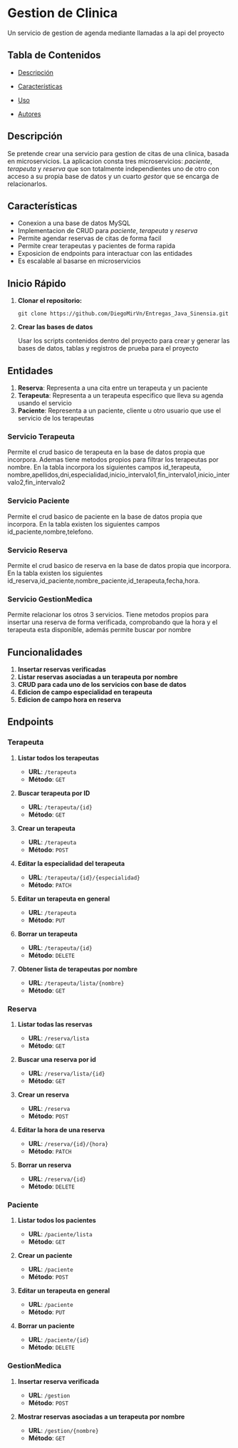 # Gestion de Clinica

Un servicio de gestion de agenda mediante llamadas a la api del proyecto

## Tabla de Contenidos

- [Descripción](#descripción)
- [Características](#características)

- [Uso](#uso)
- [Autores](#autores)


## Descripción

Se pretende crear una servicio para gestion de citas de una clinica, basada en microservicios. La aplicacion consta tres microservicios:
_paciente_, _terapeuta_ y _reserva_ que son totalmente independientes uno de otro con acceso a su propia base de datos y un cuarto _gestor_ que se encarga de relacionarlos.


## Características

- Conexion a una base de datos MySQL
- Implementacion de CRUD para _paciente_, _terapeuta_ y _reserva_
- Permite agendar reservas de citas de forma facil
- Permite crear terapeutas y pacientes de forma rapida
- Exposicion de endpoints para interactuar con las entidades
- Es escalable al basarse en microservicios


## Inicio Rápido

1. **Clonar el repositorio:**
  
   ```git clone https://github.com/DiegoMirVn/Entregas_Java_Sinensia.git```
   
2. **Crear las bases de datos**

    Usar los scripts contenidos dentro del proyecto para crear y generar las bases de datos, tablas y registros de prueba para el proyecto
    

## Entidades

1. **Reserva**: Representa a una cita entre un terapeuta y un paciente
2. **Terapeuta**: Representa a un terapeuta especifico que lleva su agenda usando el servicio
3. **Paciente**: Representa a un paciente, cliente u otro usuario que use el servicio de los terapeutas


### Servicio Terapeuta

Permite el crud basico de terapeuta en la base de datos propia que incorpora. Ademas tiene metodos propios para filtrar los terapeutas por nombre.
En la tabla incorpora los siguientes campos id_terapeuta, nombre,apellidos,dni,especialidad,inicio_intervalo1,fin_intervalo1,inicio_intervalo2,fin_intervalo2

### Servicio Paciente

Permite el crud basico de paciente en la base de datos propia que incorpora. En la tabla existen los siguientes campos id_paciente,nombre,telefono.

### Servicio Reserva

Permite el crud basico de reserva en la base de datos propia que incorpora. En la tabla existen los siguientes id_reserva,id_paciente,nombre_paciente,id_terapeuta,fecha,hora.

### Servicio GestionMedica

Permite relacionar los otros 3 servicios. Tiene metodos propios para insertar una reserva de forma verificada, comprobando que la hora y el terapeuta esta disponible, además permite 
buscar por nombre

## Funcionalidades
1. **Insertar reservas verificadas**
2. **Listar reservas asociadas a un terapeuta por nombre**
3. **CRUD para cada uno de los servicios con base de datos**
4. **Edicion de campo especialidad en terapeuta**
5. **Edicion de campo hora en reserva**

## Endpoints 

### Terapeuta

1. **Listar todos los terapeutas**
   - **URL**: `/terapeuta`
   - **Método**: `GET`

2. **Buscar terapeuta por ID**
   - **URL**: `/terapeuta/{id}`
   - **Método**: `GET`

3. **Crear un terapeuta**
   - **URL**: `/terapeuta`
   - **Método**: `POST`

4. **Editar la especialidad del terapeuta**
   - **URL**: `/terapeuta/{id}/{especialidad}`
   - **Método**: `PATCH`

5. **Editar un terapeuta en general**
   - **URL**: `/terapeuta`
   - **Método**: `PUT`

6. **Borrar un terapeuta**
   - **URL**: `/terapeuta/{id}`
   - **Método**: `DELETE`

7. **Obtener lista de terapeutas por nombre**
   - **URL**: `/terapeuta/lista/{nombre}`
   - **Método**: `GET`

### Reserva

1. **Listar todas las reservas**
   - **URL**: `/reserva/lista`
   - **Método**: `GET`

2. **Buscar una reserva por id**
   - **URL**: `/reserva/lista/{id}`
   - **Método**: `GET`

3. **Crear un reserva**
   - **URL**: `/reserva`
   - **Método**: `POST`

4. **Editar la hora de una reserva**
   - **URL**: `/reserva/{id}/{hora}`
   - **Método**: `PATCH`

6. **Borrar un reserva**
   - **URL**: `/reserva/{id}`
   - **Método**: `DELETE`

### Paciente

1. **Listar todos los pacientes**
   - **URL**: `/paciente/lista`
   - **Método**: `GET`

2. **Crear un paciente**
   - **URL**: `/paciente`
   - **Método**: `POST`

3. **Editar un terapeuta en general**
   - **URL**: `/paciente`
   - **Método**: `PUT`

4. **Borrar un paciente**
   - **URL**: `/paciente/{id}`
   - **Método**: `DELETE`

### GestionMedica

1. **Insertar reserva verificada**
   - **URL**: `/gestion`
   - **Método**: `POST`

2. **Mostrar reservas asociadas a un terapeuta por nombre**
   - **URL**: `/gestion/{nombre}`
   - **Método**: `GET`



 
  

